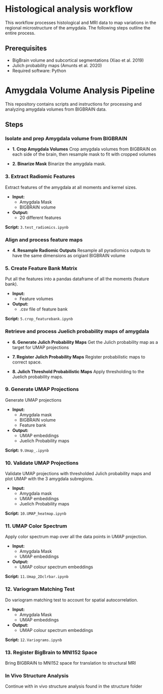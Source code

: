 # Histological analysis workflow

This workflow processes histological and MRI data to map variations in the regional microstructure of the amygdala. The following steps outline the entire process.

## Prerequisites

- BigBrain volume and subcortical segmentations (Xiao et al. 2019)
- Julich probability maps (Amunts et al. 2020)
- Required software: Python

# Amygdala Volume Analysis Pipeline

This repository contains scripts and instructions for processing and analyzing amygdala volumes from BIGBRAIN data.

## Steps

### Isolate and prep Amygdala volume from BIGBRAIN

- **1. Crop Amygdala Volumes**
Crop amygdala volumes from BIGBRAIN on each side of the brain, then resample mask to fit with cropped volumes

- **2. Binarize Mask**
Binarize the amygdala mask.

### 3. Extract Radiomic Features
Extract features of the amygdala at all moments and kernel sizes.

- **Input:** 
  - Amygdala Mask
  - BIGBRAIN volume
- **Output:** 
  - 20 different features

**Script:** `3.test_radiomics.ipynb`

### Align and process feature maps

- **4. Resample Radiomic Outputs**
Resample all pyradiomics outputs to have the same dimensions as origianl BIGBRAIN volume

### 5. Create Feature Bank Matrix
Put all the features into a pandas dataframe of all the moments (feature bank).

- **Input:** 
  - Feature volumes
- **Output:** 
  - .csv file of feature bank

**Script:** `5.crop_featurebank.ipynb`

### Retrieve and process Juelich probability maps of amygdala

- **6. Generate Julich Probability Maps**
Get the Julich probability map as a target for UMAP projections

- **7. Register Julich Probability Maps**
Register probabilistic maps to correct space.

- **8. Julich Threshold Probabilistic Maps**
Apply thresholding to the Juelich probability maps.

### 9. Generate UMAP Projections
Generate UMAP projections

- **Input:** 
  - Amygdala mask
  - BIGBRAIN volume
  - Feature bank
- **Output:** 
  - UMAP embeddings
  - Juelich Probability maps
  
**Script:** `9.Umap_.ipynb`

### 10. Validate UMAP Projections
Validate UMAP projections with thresholded Julich probability maps and plot UMAP with the 3 amygdala subregions.

- **Input:** 
  - Amygdala mask
  - UMAP embeddings
  - Juelich Probability maps

**Script:** `10.UMAP_heatmap.ipynb`

### 11. UMAP Color Spectrum
Apply color spectrum map over all the data points in UMAP projection.

- **Input:** 
  - Amygdala Mask
  - UMAP embeddings
- **Output:** 
  - UMAP colour spectrum embeddings

**Script:** `11.Umap_2Dclrbar.ipynb`

### 12. Variogram Matching Test
Do variogram matching test to account for spatial autocorrelation.

- **Input:** 
  - Amygdala Mask
  - UMAP embeddings
- **Output:** 
  - UMAP colour spectrum embeddings

**Script:** `12.Variograms.ipynb`

### 13. Register BigBrain to MNI152 Space
Bring BIGBRAIN to MNI152 space for translation to structural MRI

### In Vivo Structure Analysis
Continue with in vivo structure analysis found in the structure folder

